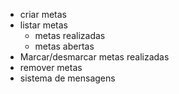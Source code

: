 - criar metas
- listar metas 
    - metas realizadas
    - metas abertas
- Marcar/desmarcar metas realizadas
- remover metas
- sistema de mensagens